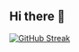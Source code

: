 ## Hi there 👋

[![GitHub Streak](https://git-hub-streak-stats.vercel.app?user=s-ahsan-naqvi)](https://git.io/streak-stats)
<!--
**s-ahsan-naqvi/s-ahsan-naqvi** is a ✨ _special_ ✨ repository because its `README.md` (this file) appears on your GitHub profile.

Here are some ideas to get you started:

- 🔭 I’m currently working on ...
- 🌱 I’m currently learning ...
- 👯 I’m looking to collaborate on ...
- 🤔 I’m looking for help with ...
- 💬 Ask me about ...
- 📫 How to reach me: ...
- 😄 Pronouns: ...
- ⚡ Fun fact: ...
-->
